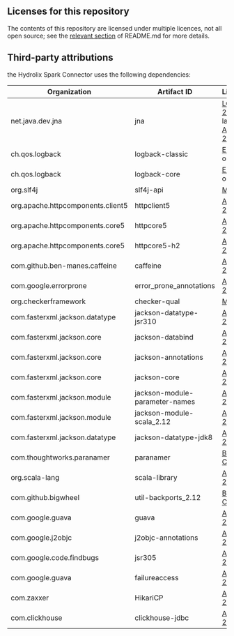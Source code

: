 ## Licenses for this repository

The contents of this repository are licensed under multiple licences, not all open source; see the 
[relevant section](./README.md#proprietary) of README.md for more details.

## Third-party attributions

the Hydrolix Spark Connector uses the following dependencies:

| Organization                      | Artifact ID                    | License                                                                                     |
|-----------------------------------|--------------------------------|---------------------------------------------------------------------------------------------|
| net.java.dev.jna                  | jna                            | [LGPL 2.1](licenses/LGPL_2.1.txt) or later or [Apache 2.0](licenses/Apache_License_2.0.txt) |
| ch.qos.logback                    | logback-classic                | [EPL 1.0](licenses/EPL_1.0.html) or [LGPL](licenses/LGPL_2.1.txt)                           |
| ch.qos.logback                    | logback-core                   | [EPL 1.0](licenses/EPL_1.0.html) or [LGPL](licenses/LGPL_2.1.txt)                           |
| org.slf4j                         | slf4j-api                      | [MIT](licenses/SLF4J.txt)                                                                   |
| org.apache.httpcomponents.client5 | httpclient5                    | [Apache 2.0](licenses/Apache_License_2.0.txt)                                               |
| org.apache.httpcomponents.core5   | httpcore5                      | [Apache 2.0](licenses/Apache_License_2.0.txt)                                               |
| org.apache.httpcomponents.core5   | httpcore5-h2                   | [Apache 2.0](licenses/Apache_License_2.0.txt)                                               |
| com.github.ben-manes.caffeine     | caffeine                       | [Apache 2.0](licenses/Apache_License_2.0.txt)                                               |
| com.google.errorprone             | error_prone_annotations        | [Apache 2.0](licenses/Apache_License_2.0.txt)                                               |
| org.checkerframework              | checker-qual                   | [MIT](licenses/CheckerFramework.txt)                                                        |
| com.fasterxml.jackson.datatype    | jackson-datatype-jsr310        | [Apache 2.0](licenses/Apache_License_2.0.txt)                                               |
| com.fasterxml.jackson.core        | jackson-databind               | [Apache 2.0](licenses/Apache_License_2.0.txt)                                               |
| com.fasterxml.jackson.core        | jackson-annotations            | [Apache 2.0](licenses/Apache_License_2.0.txt)                                               |
| com.fasterxml.jackson.core        | jackson-core                   | [Apache 2.0](licenses/Apache_License_2.0.txt)                                               |
| com.fasterxml.jackson.module      | jackson-module-parameter-names | [Apache 2.0](licenses/Apache_License_2.0.txt)                                               |
| com.fasterxml.jackson.module      | jackson-module-scala_2.12      | [Apache 2.0](licenses/Apache_License_2.0.txt)                                               |
| com.fasterxml.jackson.datatype    | jackson-datatype-jdk8          | [Apache 2.0](licenses/Apache_License_2.0.txt)                                               |
| com.thoughtworks.paranamer        | paranamer                      | [BSD 3-Clause](licenses/ParaNamer.txt)                                                      |
| org.scala-lang                    | scala-library                  | [Apache 2.0](licenses/Scala.md)                                                             |
| com.github.bigwheel               | util-backports_2.12            | [BSD 3-Clause](licenses/Util-Backports.txt)                                                 |
| com.google.guava                  | guava                          | [Apache 2.0](licenses/Apache_License_2.0.txt)                                               |
| com.google.j2objc                 | j2objc-annotations             | [Apache 2.0](licenses/Apache_License_2.0.txt)                                               |
| com.google.code.findbugs          | jsr305                         | [Apache 2.0](licenses/Apache_License_2.0.txt)                                               |
| com.google.guava                  | failureaccess                  | [Apache 2.0](licenses/Apache_License_2.0.txt)                                               |
| com.zaxxer                        | HikariCP                       | [Apache 2.0](licenses/Apache_License_2.0.txt)                                               |
| com.clickhouse                    | clickhouse-jdbc                | [Apache 2.0](licenses/Apache_License_2.0.txt)                                               |



